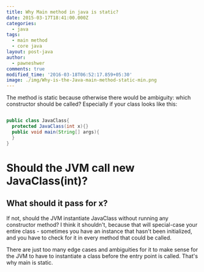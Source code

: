 ```yaml
---
title: Why Main method in java is static?
date: 2015-03-17T18:41:00.000Z
categories:
  - java
tags:
  - main method
  - core java
layout: post-java
author:
  - pawneshwer
comments: true
modified_time: '2016-03-18T06:52:17.859+05:30'
image: ./img/Why-is-the-Java-main-method-static-min.png
---
```


The method is static because otherwise there would be ambiguity: which constructor should be called? Especially if your class looks like this:

```java

public class JavaClass{
  protected JavaClass(int x){}
  public void main(String[] args){
  }
}
```

# Should the JVM call new JavaClass(int)?

## What should it pass for x?

If not, should the JVM instantiate JavaClass without running any constructor method? I think it shouldn't, because that will special-case your entire class - sometimes you have an instance that hasn't been initialized, and you have to check for it in every method that could be called.

There are just too many edge cases and ambiguities for it to make sense for the JVM to have to instantiate a class before the entry point is called. That's why main is static.

